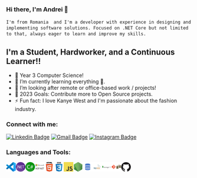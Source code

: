### Hi there, I'm Andrei 👋 
  
    I'm from Romania  and I'm a developer with experience in designing and implementing software solutions. Focused on .NET Core but not limited to that, always eager to learn and improve my skills.  

## I'm a Student, Hardworker, and a Continuous Learner!!

- 🔭 Year 3 Computer Science!
- 🌱 I’m currently learning everything 🤣.
- 👯 I’m looking after remote or office-based work / projects!
- 🥅 2023 Goals: Contribute more to Open Source projects.
- ⚡ Fun fact: I love Kanye West and I'm passionate about the fashion industry.

### Connect with me:

[![Linkedin Badge](https://img.shields.io/badge/Popescu_Andrei-blue?style=flat-square&logo=Linkedin&logoColor=white&link=https://www.linkedin.com/in/popescu-andrei-bb960620a/)](https://www.linkedin.com/in/popescu-andrei-bb960620a/) 
[![Gmail Badge](https://img.shields.io/badge/-andreip927@gmail.com-c14438?style=flat-square&logo=Gmail&logoColor=white&link=mailto:andreip927@gmail.com)](mailto:andreip927@gmail.com)
[![Instagram Badge](https://img.shields.io/badge/popica___-cd486b?style=flat-square&logo=Instagram&logoColor=white&link=https://www.instagram.com/popica___/)](https://www.instagram.com/popica___/)

### Languages and Tools:

<img align="left" alt="Visual Studio Code" width="26px" src="https://raw.githubusercontent.com/github/explore/80688e429a7d4ef2fca1e82350fe8e3517d3494d/topics/visual-studio-code/visual-studio-code.png" />
<img align="left" alt="HTML5" width="26px" src="https://raw.githubusercontent.com/github/explore/93d8a67084f94b2a444e510199a6e7622e5b09a3/topics/dotnet/dotnet.png" />
<img align="left" alt="CSharp" width="26px" src="https://raw.githubusercontent.com/github/explore/80688e429a7d4ef2fca1e82350fe8e3517d3494d/topics/csharp/csharp.png" />
<img align="left" alt="HTML5" width="26px" src="https://raw.githubusercontent.com/github/explore/80688e429a7d4ef2fca1e82350fe8e3517d3494d/topics/aspnet/aspnet.png" />
<img align="left" alt="HTML5" width="26px" src="https://raw.githubusercontent.com/github/explore/80688e429a7d4ef2fca1e82350fe8e3517d3494d/topics/html/html.png" />
<img align="left" alt="CSS3" width="26px" src="https://raw.githubusercontent.com/github/explore/80688e429a7d4ef2fca1e82350fe8e3517d3494d/topics/css/css.png" />
<img align="left" alt="JavaScript" width="26px" src="https://raw.githubusercontent.com/github/explore/80688e429a7d4ef2fca1e82350fe8e3517d3494d/topics/javascript/javascript.png" />
<img align="left" alt="Node.js" width="26px" src="https://raw.githubusercontent.com/github/explore/80688e429a7d4ef2fca1e82350fe8e3517d3494d/topics/nodejs/nodejs.png" />
<img align="left" alt="SQL" width="26px" src="https://raw.githubusercontent.com/github/explore/80688e429a7d4ef2fca1e82350fe8e3517d3494d/topics/sql/sql.png" />
<img align="left" alt="MySQL" width="26px" src="https://raw.githubusercontent.com/github/explore/80688e429a7d4ef2fca1e82350fe8e3517d3494d/topics/mysql/mysql.png" />
<img align="left" alt="MongoDB" width="26px" src="https://raw.githubusercontent.com/github/explore/80688e429a7d4ef2fca1e82350fe8e3517d3494d/topics/mongodb/mongodb.png" />
<img align="left" alt="Git" width="26px" src="https://raw.githubusercontent.com/github/explore/80688e429a7d4ef2fca1e82350fe8e3517d3494d/topics/git/git.png" />
<img align="left" alt="GitHub" width="26px" src="https://raw.githubusercontent.com/github/explore/78df643247d429f6cc873026c0622819ad797942/topics/github/github.png" />

<br />
<br />

[instagram]:https://www.instagram.com/popica___/
[linkedin]: https://www.linkedin.com/in/popescu-andrei-bb960620a/
